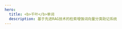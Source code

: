 ```yaml
---
hero:
  title: <b>千叶</b>单词
  description: 基于先进RAG技术的检索增强词向量分类助记系统
---
```


<code src="./index.zh-CN.tsx" inline></code>

<code src="./index.zh-CN.feature.tsx" inline></code>

<code src="./index.zh-CN.ui.tsx" inline></code>

